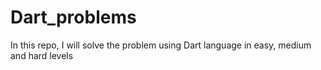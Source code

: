 # Dart_problems
In this repo, I will solve the problem using Dart language in easy, medium and hard levels
